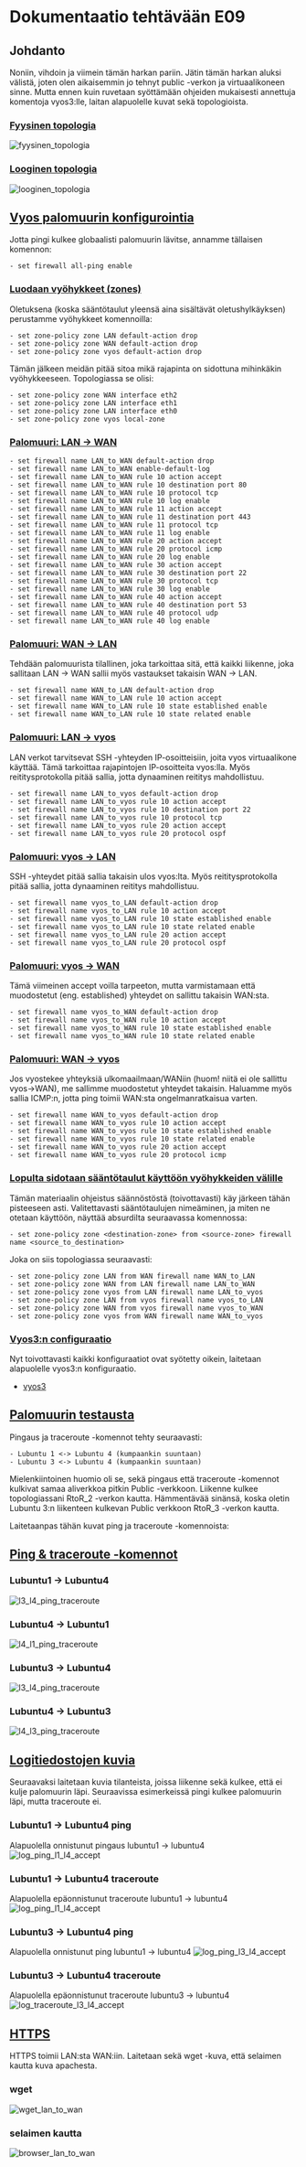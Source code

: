 # Dokumentaatio tehtävään E09

## Johdanto

Noniin, vihdoin ja viimein tämän harkan pariin. Jätin tämän harkan aluksi välistä, joten olen aikaisemmin jo tehnyt public -verkon ja virtuaalikoneen sinne. Mutta ennen kuin ruvetaan syöttämään ohjeiden mukaisesti annettuja komentoja vyos3:lle, laitan alapuolelle kuvat sekä topologioista.

### <ins>Fyysinen topologia</ins>

![fyysinen_topologia](E09/fyysinen_topologia.png)

### <ins>Looginen topologia</ins>

![looginen_topologia](E09/looginen_topologia.png)

## <ins>Vyos palomuurin konfigurointia</ins>

Jotta pingi kulkee globaalisti palomuurin lävitse, annamme tällaisen komennon:

~~~
- set firewall all-ping enable
~~~

### <ins>Luodaan vyöhykkeet (zones)</ins>

Oletuksena (koska sääntötaulut yleensä aina sisältävät oletushylkäyksen) perustamme vyöhykkeet komennoilla:
~~~
- set zone-policy zone LAN default-action drop
- set zone-policy zone WAN default-action drop
- set zone-policy zone vyos default-action drop
~~~
Tämän jälkeen meidän pitää sitoa mikä rajapinta on sidottuna mihinkäkin vyöhykkeeseen. Topologiassa se olisi:
~~~
- set zone-policy zone WAN interface eth2
- set zone-policy zone LAN interface eth1
- set zone-policy zone LAN interface eth0
- set zone-policy zone vyos local-zone
~~~

### <ins>Palomuuri: LAN -> WAN</ins>
~~~
- set firewall name LAN_to_WAN default-action drop
- set firewall name LAN_to_WAN enable-default-log
- set firewall name LAN_to_WAN rule 10 action accept
- set firewall name LAN_to_WAN rule 10 destination port 80
- set firewall name LAN_to_WAN rule 10 protocol tcp
- set firewall name LAN_to_WAN rule 10 log enable
- set firewall name LAN_to_WAN rule 11 action accept
- set firewall name LAN_to_WAN rule 11 destination port 443
- set firewall name LAN_to_WAN rule 11 protocol tcp
- set firewall name LAN_to_WAN rule 11 log enable
- set firewall name LAN_to_WAN rule 20 action accept
- set firewall name LAN_to_WAN rule 20 protocol icmp
- set firewall name LAN_to_WAN rule 20 log enable
- set firewall name LAN_to_WAN rule 30 action accept
- set firewall name LAN_to_WAN rule 30 destination port 22
- set firewall name LAN_to_WAN rule 30 protocol tcp
- set firewall name LAN_to_WAN rule 30 log enable
- set firewall name LAN_to_WAN rule 40 action accept
- set firewall name LAN_to_WAN rule 40 destination port 53
- set firewall name LAN_to_WAN rule 40 protocol udp
- set firewall name LAN_to_WAN rule 40 log enable
~~~

### <ins>Palomuuri: WAN -> LAN</ins>

Tehdään palomuurista tilallinen, joka tarkoittaa sitä, että kaikki liikenne, joka sallitaan LAN -> WAN sallii myös vastaukset takaisin WAN -> LAN.
~~~
- set firewall name WAN_to_LAN default-action drop
- set firewall name WAN_to_LAN rule 10 action accept
- set firewall name WAN_to_LAN rule 10 state established enable
- set firewall name WAN_to_LAN rule 10 state related enable
~~~

### <ins>Palomuuri: LAN -> vyos</ins>

LAN verkot tarvitsevat SSH -yhteyden IP-osoitteisiin, joita vyos virtuaalikone käyttää. Tämä tarkoittaa rajapintojen IP-osoitteita vyos:lla. Myös reititysprotokolla pitää sallia, jotta dynaaminen reititys mahdollistuu.
~~~
- set firewall name LAN_to_vyos default-action drop
- set firewall name LAN_to_vyos rule 10 action accept
- set firewall name LAN_to_vyos rule 10 destination port 22
- set firewall name LAN_to_vyos rule 10 protocol tcp
- set firewall name LAN_to_vyos rule 20 action accept
- set firewall name LAN_to_vyos rule 20 protocol ospf
~~~

### <ins>Palomuuri: vyos -> LAN</ins>

SSH -yhteydet pitää sallia takaisin ulos vyos:lta. Myös reititysprotokolla pitää sallia, jotta dynaaminen reititys mahdollistuu.
~~~
- set firewall name vyos_to_LAN default-action drop
- set firewall name vyos_to_LAN rule 10 action accept
- set firewall name vyos_to_LAN rule 10 state established enable
- set firewall name vyos_to_LAN rule 10 state related enable
- set firewall name vyos_to_LAN rule 20 action accept
- set firewall name vyos_to_LAN rule 20 protocol ospf
~~~

### <ins>Palomuuri: vyos -> WAN</ins>

Tämä viimeinen accept voilla tarpeeton, mutta varmistamaan että muodostetut (eng. established) yhteydet on sallittu takaisin WAN:sta.
~~~
- set firewall name vyos_to_WAN default-action drop
- set firewall name vyos_to_WAN rule 10 action accept
- set firewall name vyos_to_WAN rule 10 state established enable
- set firewall name vyos_to_WAN rule 10 state related enable
~~~

### <ins>Palomuuri: WAN -> vyos</ins>

Jos vyostekee yhteyksiä ulkomaailmaan/WANiin (huom! niitä ei ole sallittu vyos->WAN), me sallimme muodostetut yhteydet takaisin. Haluamme myös sallia ICMP:n, jotta ping toimii WAN:sta ongelmanratkaisua varten.
~~~
- set firewall name WAN_to_vyos default-action drop
- set firewall name WAN_to_vyos rule 10 action accept
- set firewall name WAN_to_vyos rule 10 state established enable
- set firewall name WAN_to_vyos rule 10 state related enable
- set firewall name WAN_to_vyos rule 20 action accept
- set firewall name WAN_to_vyos rule 20 protocol icmp
~~~

### <ins>Lopulta sidotaan sääntötaulut käyttöön vyöhykkeiden välille</ins>

Tämän materiaalin ohjeistus säännöstöstä (toivottavasti) käy järkeen tähän pisteeseen asti. Valitettavasti sääntötaulujen nimeäminen, ja miten ne otetaan käyttöön, näyttää absurdilta seuraavassa komennossa: 
~~~
- set zone-policy zone <destination-zone> from <source-zone> firewall name <source_to_destination>
~~~
Joka on siis topologiassa seuraavasti:
~~~
- set zone-policy zone LAN from WAN firewall name WAN_to_LAN
- set zone-policy zone WAN from LAN firewall name LAN_to_WAN
- set zone-policy zone vyos from LAN firewall name LAN_to_vyos
- set zone-policy zone LAN from vyos firewall name vyos_to_LAN
- set zone-policy zone WAN from vyos firewall name vyos_to_WAN
- set zone-policy zone vyos from WAN firewall name WAN_to_vyos
~~~

### <ins>Vyos3:n configuraatio</ins>

Nyt toivottavasti kaikki konfiguraatiot ovat syötetty oikein, laitetaan alapuolelle vyos3:n konfiguraatio.

* [vyos3](E09/vyos3.cfg)

## <ins>Palomuurin testausta</ins>

Pingaus ja traceroute -komennot tehty seuraavasti:
~~~
- Lubuntu 1 <-> Lubuntu 4 (kumpaankin suuntaan)
- Lubuntu 3 <-> Lubuntu 4 (kumpaankin suuntaan)
~~~

Mielenkiintoinen huomio oli se, sekä pingaus että traceroute -komennot kulkivat samaa aliverkkoa pitkin Public -verkkoon. Liikenne kulkee topologiassani RtoR_2 -verkon kautta. Hämmentävää sinänsä, koska oletin Lubuntu 3:n liikenteen kulkevan Public verkkoon RtoR_3 -verkon kautta.

Laitetaanpas tähän kuvat ping ja traceroute -komennoista:

## <ins>Ping & traceroute -komennot</ins>

### Lubuntu1 -> Lubuntu4

![l3_l4_ping_traceroute](E09/l1_l4_ping_traceroute.PNG)

### Lubuntu4 -> Lubuntu1

![l4_l1_ping_traceroute](E09/l4_l1_ping_traceroute.PNG)

### Lubuntu3 -> Lubuntu4

![l3_l4_ping_traceroute](E09/l3_l4_ping_traceroute.PNG)

### Lubuntu4 -> Lubuntu3

![l4_l3_ping_traceroute](E09/l4_l3_ping_traceroute.PNG)

## <ins>Logitiedostojen kuvia</ins>

Seuraavaksi laitetaan kuvia tilanteista, joissa liikenne sekä kulkee, että ei kulje palomuurin läpi. Seuraavissa esimerkeissä pingi kulkee palomuurin läpi, mutta traceroute ei.

### Lubuntu1 -> Lubuntu4 ping
Alapuolella onnistunut pingaus lubuntu1 -> lubuntu4
![log_ping_l1_l4_accept](E09/log_ping_l1_l4_accept.PNG)

### Lubuntu1 -> Lubuntu4 traceroute
Alapuolella epäonnistunut traceroute lubuntu1 -> lubuntu4
![log_ping_l1_l4_accept](E09/log_traceroute_l1_l4_accept.PNG)

### Lubuntu3 -> Lubuntu4 ping
Alapuolella onnistunut ping lubuntu1 -> lubuntu4
![log_ping_l3_l4_accept](E09/log_ping_l3_l4_accept.PNG)

### Lubuntu3 -> Lubuntu4 traceroute
Alapuolella epäonnistunut traceroute lubuntu3 -> lubuntu4
![log_traceroute_l3_l4_accept](E09/log_traceroute_l1_l4_accept.PNG)

## <ins>HTTPS</ins>

HTTPS toimii LAN:sta WAN:iin. Laitetaan sekä wget -kuva, että selaimen kautta kuva apachesta.

### wget
![wget_lan_to_wan](E09/wget_lan_to_wan.PNG)

### selaimen kautta
![browser_lan_to_wan](E09/browser_lan_to_wan.PNG)
